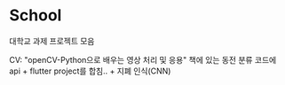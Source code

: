 # School
대학교 과제 프로젝트 모음

CV: "openCV-Python으로 배우는 영상 처리 및 응용" 책에 있는 동전 분류 코드에 api + flutter project를 합침.. + 지폐 인식(CNN)
